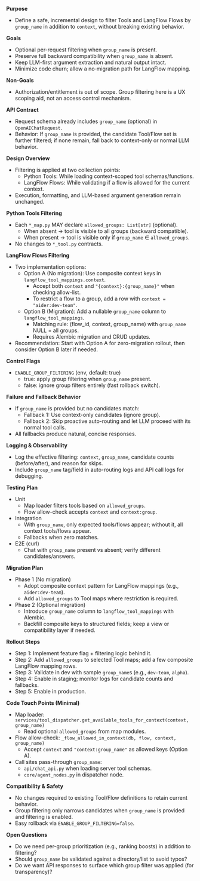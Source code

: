 **Purpose**
- Define a safe, incremental design to filter Tools and LangFlow Flows by `group_name` in addition to `context`, without breaking existing behavior.

**Goals**
- Optional per-request filtering when `group_name` is present.
- Preserve full backward compatibility when `group_name` is absent.
- Keep LLM-first argument extraction and natural output intact.
- Minimize code churn; allow a no‑migration path for LangFlow mapping.

**Non-Goals**
- Authorization/entitlement is out of scope. Group filtering here is a UX scoping aid, not an access control mechanism.

**API Contract**
- Request schema already includes `group_name` (optional) in `OpenAIChatRequest`.
- Behavior: If `group_name` is provided, the candidate Tool/Flow set is further filtered; if none remain, fall back to context-only or normal LLM behavior.

**Design Overview**
- Filtering is applied at two collection points:
  - Python Tools: While loading context-scoped tool schemas/functions.
  - LangFlow Flows: While validating if a flow is allowed for the current context.
- Execution, formatting, and LLM-based argument generation remain unchanged.

**Python Tools Filtering**
- Each `*_map.py` MAY declare `allowed_groups: List[str]` (optional).
  - When absent → tool is visible to all groups (backward compatible).
  - When present → tool is visible only if `group_name` ∈ `allowed_groups`.
- No changes to `*_tool.py` contracts.

**LangFlow Flows Filtering**
- Two implementation options:
  - Option A (No migration): Use composite context keys in `langflow_tool_mappings.context`.
    - Accept both `context` and `"{context}:{group_name}"` when checking allow-list.
    - To restrict a flow to a group, add a row with `context = "aider:dev-team"`.
  - Option B (Migration): Add a nullable `group_name` column to `langflow_tool_mappings`.
    - Matching rule: (flow_id, context, group_name) with `group_name` NULL = all groups.
    - Requires Alembic migration and CRUD updates.
- Recommendation: Start with Option A for zero-migration rollout, then consider Option B later if needed.

**Control Flags**
- `ENABLE_GROUP_FILTERING` (env, default: true)
  - true: apply group filtering when `group_name` present.
  - false: ignore group filters entirely (fast rollback switch).

**Failure and Fallback Behavior**
- If `group_name` is provided but no candidates match:
  - Fallback 1: Use context-only candidates (ignore group).
  - Fallback 2: Skip proactive auto-routing and let LLM proceed with its normal tool calls.
- All fallbacks produce natural, concise responses.

**Logging & Observability**
- Log the effective filtering: `context`, `group_name`, candidate counts (before/after), and reason for skips.
- Include `group_name` tag/field in auto-routing logs and API call logs for debugging.

**Testing Plan**
- Unit
  - Map loader filters tools based on `allowed_groups`.
  - Flow allow-check accepts `context` and `context:group`.
- Integration
  - With `group_name`, only expected tools/flows appear; without it, all context tools/flows appear.
  - Fallbacks when zero matches.
- E2E (curl)
  - Chat with `group_name` present vs absent; verify different candidates/answers.

**Migration Plan**
- Phase 1 (No migration)
  - Adopt composite context pattern for LangFlow mappings (e.g., `aider:dev-team`).
  - Add `allowed_groups` to Tool maps where restriction is required.
- Phase 2 (Optional migration)
  - Introduce `group_name` column to `langflow_tool_mappings` with Alembic.
  - Backfill composite keys to structured fields; keep a view or compatibility layer if needed.

**Rollout Steps**
- Step 1: Implement feature flag + filtering logic behind it.
- Step 2: Add `allowed_groups` to selected Tool maps; add a few composite LangFlow mapping rows.
- Step 3: Validate in dev with sample `group_name`s (e.g., `dev-team`, `alpha`).
- Step 4: Enable in staging; monitor logs for candidate counts and fallbacks.
- Step 5: Enable in production.

**Code Touch Points (Minimal)**
- Map loader: `services/tool_dispatcher.get_available_tools_for_context(context, group_name)`
  - Read optional `allowed_groups` from map modules.
- Flow allow-check: `_flow_allowed_in_context(db, flow, context, group_name)`
  - Accept `context` and `"context:group_name"` as allowed keys (Option A).
- Call sites pass-through `group_name`:
  - `api/chat_api.py` when loading server tool schemas.
  - `core/agent_nodes.py` in dispatcher node.

**Compatibility & Safety**
- No changes required to existing Tool/Flow definitions to retain current behavior.
- Group filtering only narrows candidates when `group_name` is provided and filtering is enabled.
- Easy rollback via `ENABLE_GROUP_FILTERING=false`.

**Open Questions**
- Do we need per-group prioritization (e.g., ranking boosts) in addition to filtering?
- Should `group_name` be validated against a directory/list to avoid typos?
- Do we want API responses to surface which group filter was applied (for transparency)?


